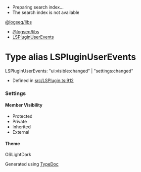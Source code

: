   * Preparing search index...
  * The search index is not available

[@logseq/libs]()

  * [@logseq/libs](../modules.html)
  * [LSPluginUserEvents](LSPluginUserEvents.html)



# Type alias LSPluginUserEvents

LSPluginUserEvents: "ui:visible:changed" | "settings:changed"

  * Defined in [src/LSPlugin.ts:912](https://github.com/logseq/logseq/blob/ac1b53544/libs/src/LSPlugin.ts#L912)



###  Settings

#### Member Visibility

  * Protected
  * Private
  * Inherited
  * External



#### Theme

OSLightDark

Generated using [TypeDoc](https://typedoc.org/)
